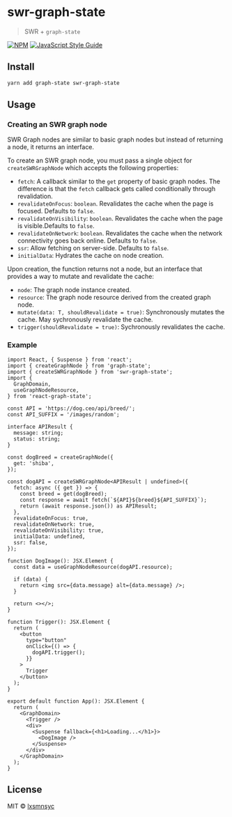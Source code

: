 # swr-graph-state

> SWR + `graph-state`

[![NPM](https://img.shields.io/npm/v/swr-graph-state.svg)](https://www.npmjs.com/package/swr-graph-state) [![JavaScript Style Guide](https://badgen.net/badge/code%20style/airbnb/ff5a5f?icon=airbnb)](https://github.com/airbnb/javascript)

## Install

```bash
yarn add graph-state swr-graph-state
```

## Usage

### Creating an SWR graph node

SWR Graph nodes are similar to basic graph nodes but instead of returning a node, it returns an interface.

To create an SWR graph node, you must pass a single object for `createSWRGraphNode` which accepts the following properties:
- `fetch`: A callback similar to the `get` property of basic graph nodes. The difference is that the `fetch` callback gets called conditionally through revalidation.
- `revalidateOnFocus`: `boolean`. Revalidates the cache when the page is focused. Defaults to `false`.
- `revalidateOnVisibility`: `boolean`. Revalidates the cache when the page is visible.Defaults to `false`.
- `revalidateOnNetwork`: `boolean`. Revalidates the cache when the network connectivity goes back online. Defaults to `false`.
- `ssr`: Allow fetching on server-side. Defaults to `false`.
- `initialData`: Hydrates the cache on node creation.

Upon creation, the function returns not a node, but an interface that provides a way to mutate and revalidate the cache:

- `node`: The graph node instance created.
- `resource`: The graph node resource derived from the created graph node.
- `mutate(data: T, shouldRevalidate = true)`: Synchronously mutates the cache. May sychronously revalidate the cache.
- `trigger(shouldRevalidate = true)`: Sychronously revalidates the cache.

### Example
```tsx
import React, { Suspense } from 'react';
import { createGraphNode } from 'graph-state';
import { createSWRGraphNode } from 'swr-graph-state';
import {
  GraphDomain,
  useGraphNodeResource,
} from 'react-graph-state';

const API = 'https://dog.ceo/api/breed/';
const API_SUFFIX = '/images/random';

interface APIResult {
  message: string;
  status: string;
}

const dogBreed = createGraphNode({
  get: 'shiba',
});

const dogAPI = createSWRGraphNode<APIResult | undefined>({
  fetch: async ({ get }) => {
    const breed = get(dogBreed);
    const response = await fetch(`${API}${breed}${API_SUFFIX}`);
    return (await response.json()) as APIResult;
  },
  revalidateOnFocus: true,
  revalidateOnNetwork: true,
  revalidateOnVisibility: true,
  initialData: undefined,
  ssr: false,
});

function DogImage(): JSX.Element {
  const data = useGraphNodeResource(dogAPI.resource);

  if (data) {
    return <img src={data.message} alt={data.message} />;
  }

  return <></>;
}

function Trigger(): JSX.Element {
  return (
    <button
      type="button"
      onClick={() => {
        dogAPI.trigger();
      }}
    >
      Trigger
    </button>
  );
}

export default function App(): JSX.Element {
  return (
    <GraphDomain>
      <Trigger />
      <div>
        <Suspense fallback={<h1>Loading...</h1>}>
          <DogImage />
        </Suspense>
      </div>
    </GraphDomain>
  );
}
```

## License

MIT © [lxsmnsyc](https://github.com/lxsmnsyc)